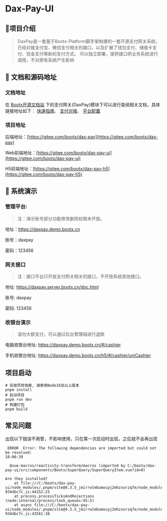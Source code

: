 # Dax-Pay-UI

## 🍈项目介绍

> DaxPay是一套基于Bootx-Platform脚手架构建的一套开源支付网关系统，已经对接支付宝、微信支付相关的接口，以及扩展了钱包支付、储值卡支付、现金支付等新的支付方式。
> 可以独立部署，提供接口供业务系统进行调用，不对原有系统产生影响

## 🍒 文档和源码地址
### 文档地址
在 [Bootx开源文档站](https://bootx.gitee.io/) 下的支付网关(DaxPay)模块下可以进行查阅相关文档，具体链接地址如下：
[快速指南](https://bootx.gitee.io/daxpay/guides/overview/项目介绍.html)、
[支付对接](https://bootx.gitee.io/daxpay/gateway/overview/接口清单.html)、
[平台配置](https://bootx.gitee.io/daxpay/admin/config/平台配置.html)

### 项目地址
后端地址：[https://gitee.com/bootx/dax-pay](https://gitee.com/bootx/dax-pay)

Web前端地址：[https://gitee.com/bootx/dax-pay-ui](https://gitee.com/bootx/dax-pay-ui)

H5前端地址：[https://gitee.com/bootx/dax-pay-h5](https://gitee.com/bootx/dax-pay-h5)

## 🏬 系统演示
### 管理平台:
> 注：演示账号部分功能修改删除权限未开放。

地址：https://daxpay.demo.bootx.cn

账号：daxpay

密码：123456

### 网关接口
> 注：接口平台只开放支付网关相关的接口，不开放系统其他接口。

地址: https://daxpay.server.bootx.cn/doc.html

账号: daxpay

密码: 123456

### 收银台演示
> 请勿大额支付，可以通过后台管理端进行退款

电脑收银台地址: https://daxpay.demo.bootx.cn/#/cashier

手机收银台地址: https://daxpay.demo.bootx.cn/h5/#/cashier/uniCashier

## 项目启动
```shell
# 安装项目依赖, 请使用Node16及以上版本
pnpm install
# 启动项目
pnpm run dev
# 构建打包
pnpm build
```

## 常见问题
出现以下错误不用管，不影响使用，只在第一次启动时出现，之后就不会再出现
```shell
 ERROR  Error: The following dependencies are imported but could not be resolved:                                                                                         10:06:39

  @vue-macros/reactivity-transform/macros (imported by C:/bootx/dax-pay-ui/src/components/Bootx/SuperQuery/SuperQueryItem.vue?id=0)

Are they installed?
    at file:///C:/bootx/dax-pay-ui/node_modules/.pnpm/vite@4.3.5_jmirrwlmbumocpj2mhzxorzq7e/node_modules/vite/dist/node/chunks/dep-934dbc7c.js:44152:23
    at process.processTicksAndRejections (node:internal/process/task_queues:95:5)
    at async file:///C:/bootx/dax-pay-ui/node_modules/.pnpm/vite@4.3.5_jmirrwlmbumocpj2mhzxorzq7e/node_modules/vite/dist/node/chunks/dep-934dbc7c.js:43561:38

```
